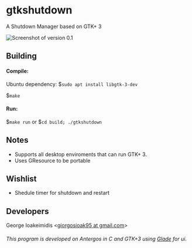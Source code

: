 # gtkshutdown #
A Shutdown Manager based on GTK+ 3

![Screenshot of version 0.1](http://i.imgur.com/8g1m4Mg.png)

## Building ##

#### Compile: ####

Ubuntu dependency: $<code>sudo apt install libgtk-3-dev</code>

$<code>make</code>

#### Run: ####

$<code>make run</code>  or  $<code>cd build; ./gtkshutdown</code>


## Notes ##

* Supports all desktop enviroments that can run GTK+ 3.
* Uses GResource to be portable

## Wishlist ##

* Shedule timer for shutdown and restart

## Developers ##

George Ioakeimidis <[giorgosioak95 at gmail.com](mailto:giorgosioak95@gmail.com?Subject=gtkshutdown)>

###### _This program is developed on Antergos in C and GTK+3 using [Glade](https://glade.gnome.org/) for ui._ ######
